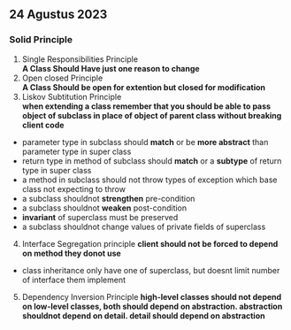 ## 24 Agustus 2023
### Solid Principle
1. Single Responsibilities Principle  
**A Class Should Have just one reason to change**
2. Open closed Principle  
**A Class Should be open for extention but closed for modification**
3. Liskov Subtitution Principle   
**when extending a class remember that you should be able to pass object of subclass in place of object of parent class without breaking client code**  
  - parameter type in subclass should **match** or be **more abstract** than parameter type in super class
  - return type in method of subclass should **match** or a **subtype** of return type in super class
  - a method in subclass should not throw types of exception which base class not expecting to throw
  - a subclass shouldnot **strengthen** pre-condition
  - a subclass shouldnot **weaken** post-condition
  - **invariant** of superclass must be preserved
  - a subclass shouldnot change values of private fields of superclass
    
4. Interface Segregation principle
**client should not be forced to depend on method they donot use**
  - class inheritance only have one of superclass, but doesnt limit number of interface them implement

5. Dependency Inversion Principle
**high-level classes should not depend on low-level classes, both should depend on abstraction. abstraction shouldnot depend on detail. detail should depend on abstraction**
